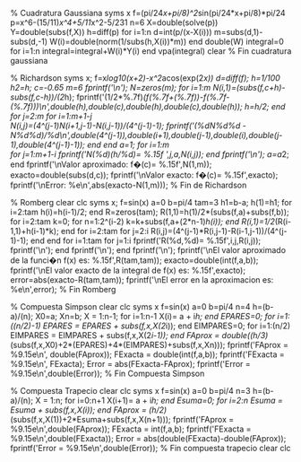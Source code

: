 % Cuadratura Gaussiana
syms x
f=(pi/24*x+pi/8)^2*sin(pi/24*x+pi/8)*pi/24
p=x^6-(15/11)*x^4+5/11*x^2-5/231
n=6
X=double(solve(p))
Y=double(subs(f,X))
h=diff(p)
for i=1:n
d=int(p/(x-X(i)))
m=subs(d,1)-subs(d,-1)
W(i)=double(norm(1/subs(h,X(i))*m))
end
double(W)
integral=0
for i=1:n
integral=integral+W(i)*Y(i)
end
vpa(integral)
clear
% Fin cuadratura gaussiana

% Richardson
syms x;
f=x*log10(x+2)-x^2*acos(exp(2*x))
d=diff(f);
h=1/100
h2=h;
c=-0.65
m=6
fprintf('\n');
N=zeros(m);
for i=1:m
    N(i,1)=(subs(f,c+h)-subs(f,c-h))/(2*h);
    fprintf('(1/2*%.7f)*(f(%.7f+(%.7f))-f(%.7f-(%.7f)))\n',double(h),double(c),double(h),double(c),double(h));
    h=h/2;
end
for j=2:m
    for i=1:m+1-j       
        N(i,j)=(4^(j-1)*N(i+1,j-1)-N(i,j-1))/(4^(j-1)-1);
        fprintf('(%d*N%d%d - N%d%d)/%d\n',double(4^(j-1)),double(i+1),double(j-1),double(i),double(j-1),double(4^(j-1)-1));
    end
end
a=1;
for i=1:m  
    for j=1:m+1-i
        fprintf('N(%d)(h/%d)= %.15f   ',j,a,N(i,j));
    end
    fprintf('\n');
    a=a*2;
end
fprintf('\nValor aproximado: f�(c)= %.15f',N(1,m));
exacto=double(subs(d,c));
fprintf('\nValor exacto: f�(c)= %.15f',exacto);
fprintf('\nError: %e\n',abs(exacto-N(1,m)));
% Fin de Richardson

% Romberg
clear
clc
syms x;
f=sin(x)
a=0
b=pi/4
tam=3
h1=b-a;
h(1)=h1;
for i=2:tam
h(i)=h(i-1)/2;
end
R=zeros(tam);
R(1,1)=h(1)/2*(subs(f,a)+subs(f,b));
for i=2:tam
k=0;
for n=1:2^(i-2)
k=k+subs(f,a+(2*n-1)*h(i));
end
R(i,1)=1/2*(R(i-1,1)+h(i-1)*k);
end
for i=2:tam
for j=2:i
R(i,j)=(4^(j-1)*R(i,j-1)-R(i-1,j-1))/(4^(j-1)-1);
end
end
for i=1:tam
for j=1:i
fprintf('R(%d,%d)= %.15f',i,j,R(i,j));
fprintf('\n');
end
fprintf('\n');
end
fprintf('\n');
fprintf('\nEl valor aproximado de la funci�n f(x) es: %.15f',R(tam,tam));
exacto=double(int(f,a,b));
fprintf('\nEl valor exacto de la integral de f(x) es: %.15f',exacto);
error=abs(exacto-R(tam,tam));
fprintf('\nEl error en la aproximacion es: %e\n',error);
% Fin Romberg

% Compuesta Simpson
clear
clc
syms x
f=sin(x)
a=0
b=pi/4
n=4
h=(b-a)/(n);
X0=a;
Xn=b;
X = 1:n-1;
for i=1:n-1
X(i)= a + i*h;
end
EPARES=0;
for i=1:((n/2)-1)
EPARES = EPARES + subs(f,x,X(2*i));
end
EIMPARES=0;
for i=1:(n/2)
EIMPARES = EIMPARES + subs(f,x,X(2*i-1));
end
FAprox = double((h/3)*(subs(f,x,X0)+2*(EPARES)+4*(EIMPARES)+subs(f,x,Xn)));
fprintf('FAprox = %9.15e\n', double(FAprox));
FExacta = double(int(f,a,b));
fprintf('FExacta = %9.15e\n', FExacta);
Error = abs(FExacta-FAprox);
fprintf('Error = %9.15e\n',double(Error));
% Fin Compuesta Simpson

% Compuesta Trapecio
clear
clc
syms x
f=sin(x)
a=0
b=pi/4
n=3
h=(b-a)/(n);
X = 1:n;
for i=0:n+1
   X(i+1)= a + i*h;
end
Esuma=0;
for i=2:n
   Esuma = Esuma + subs(f,x,X(i));
end
FAprox = (h/2)*(subs(f,x,X(1))+2*Esuma+subs(f,x,X(n+1)));
fprintf('FAprox = %9.15e\n',double(FAprox));
FExacta = int(f,a,b);
fprintf('FExacta = %9.15e\n',double(FExacta));
Error = abs(double(FExacta)-double(FAprox));
fprintf('Error = %9.15e\n',double(Error));
% Fin compuesta trapecio
clear
clc
